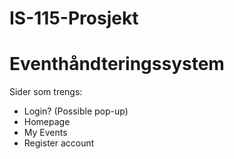 # IS-115-Prosjekt

# Eventhåndteringssystem

Sider som trengs:
- Login? (Possible pop-up)
- Homepage
- My Events
- Register account
